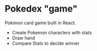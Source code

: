 # Pokedex "game"

Pokimon card game built in React.

* Create Pokemon characters with stats
* Draw hand
* Compare Stats to decide winner

